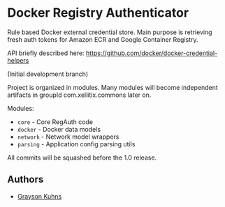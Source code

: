 # Docker Registry Authenticator

Rule based Docker external credential store.
Main purpose is retrieving fresh auth tokens for Amazon ECR and Google Container Registry.

API briefly described here:
https://github.com/docker/docker-credential-helpers

(Initial development branch)

Project is organized in modules. Many modules will become independent artifacts in groupId com.xellitix.commons later on.

Modules:
- `core` - Core RegAuth code
- `docker` - Docker data models
- `network` - Network model wrappers
- `parsing` - Application config parsing utils

All commits will be squashed before the 1.0 release.

## Authors

- [Grayson Kuhns](mailto:grayson.kuhns@xellitix.com)
